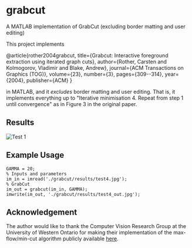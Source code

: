 # grabcut
A MATLAB implementation of GrabCut (excluding border matting and user editing)

This project implements

  @article{rother2004grabcut,
    title={Grabcut: Interactive foreground extraction using iterated graph cuts},
    author={Rother, Carsten and Kolmogorov, Vladimir and Blake, Andrew},
    journal={ACM Transactions on Graphics (TOG)},
    volume={23},
    number={3},
    pages={309--314},
    year={2004},
    publisher={ACM}
  }

in MATLAB, and it *excludes* border matting and user editing. That is, it implements everything up to "Iterative minimisation 4. Repeat from step 1 until convergence" as in Figure 3 in the original paper.

## Results

![Test 1](https://raw.githubusercontent.com/xiumingzhang/grabcut/master/results/test1.jpg)

## Example Usage

	GAMMA = 20;
	% Inputs and parameters
	im_in = imread('./grabcut/results/test4.jpg');
	% GrabCut
	im_out = grabcut(im_in, GAMMA);
	imwrite(im_out, './grabcut/results/test4_out.jpg');

## Acknowledgement

The author would like to thank the Computer Vision Research Group at the University of Western Ontario for making their implementation of the max-flow/min-cut algorithm publicly available [here](http://vision.csd.uwo.ca/wiki/vision/upload/d/d7/Bk_matlab.zip).